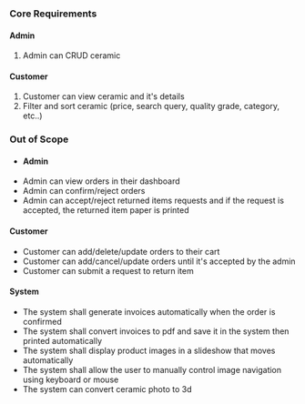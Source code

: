 ### Core Requirements
#### Admin
1. Admin can CRUD ceramic
#### Customer
1. Customer can view ceramic and it's details
2. Filter and sort ceramic (price, search query, quality grade, category, etc..)

### Out of Scope
- #### Admin
- Admin can view orders in their dashboard
- Admin can confirm/reject orders
- Admin can accept/reject returned items requests and if the request is accepted, the returned item paper is printed
#### Customer
- Customer can add/delete/update orders to their cart
- Customer can add/cancel/update orders until it's accepted by the admin
- Customer can submit a request to return item
#### System
- The system shall generate invoices automatically when the order is confirmed
- The system shall convert invoices to pdf and save it in the system then printed automatically
- The system shall display product images in a slideshow that moves automatically
- The system shall allow the user to manually control image navigation using keyboard or mouse
- The system can convert ceramic photo to 3d